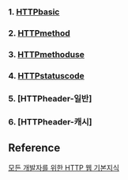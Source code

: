 ### 1. [HTTPbasic]
### 2. [HTTPmethod]
### 3. [HTTPmethoduse]
### 4. [HTTPstatuscode]
### 5. [HTTPheader-일반]
### 6. [HTTPheader-캐시]

## Reference
[모든 개발자를 위한 HTTP 웹 기본지식][httpwebbasiclink]

[httpwebbasiclink]: https://www.inflearn.com/course/http-%EC%9B%B9-%EB%84%A4%ED%8A%B8%EC%9B%8C%ED%81%AC/dashboard
[HTTPbasic]: https://github.com/harrisleesh/TIL/blob/master/HTTP/HTTPbasic.md
[HTTPmethod]: https://github.com/harrisleesh/TIL/blob/master/HTTP/HTTPmethod.md
[HTTPmethoduse]: https://github.com/harrisleesh/TIL/blob/master/HTTP/HTTPmethoduse.md
[HTTPstatuscode]: https://github.com/harrisleesh/TIL/blob/master/HTTP/HTTPstatuscode.md
